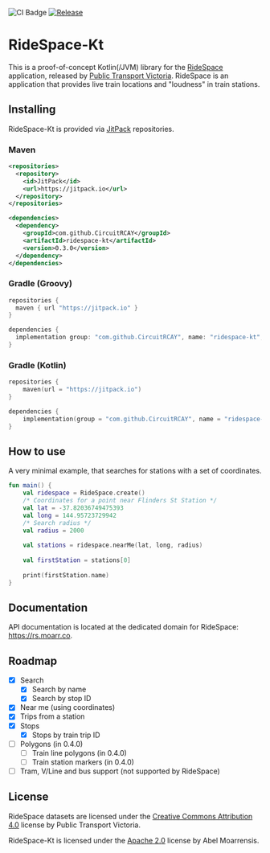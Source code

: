 ![CI Badge](https://github.com/circuitrcay/ridespace-kt/actions/workflows/main.yml/badge.svg) 
[![Release](https://jitpack.io/v/CircuitRCAY/ridespace-kt.svg)](https://jitpack.io/#CircuitRCAY/ridespace-kt)
# RideSpace-Kt
This is a proof-of-concept Kotlin(/JVM) library for the [RideSpace](https://www.ptv.vic.gov.au/more/ridespace/) application, released
by [Public Transport Victoria](https://ptv.vic.gov.au). RideSpace is an application that provides live train locations and "loudness" in train stations.

## Installing
RideSpace-Kt is provided via [JitPack](https://jitpack.io) repositories.
### Maven
```xml
<repositories>
  <repository>
    <id>JitPack</id>
    <url>https://jitpack.io</url>
  </repository>
</repositories>
```
```xml
<dependencies>
  <dependency>
    <groupId>com.github.CircuitRCAY</groupId>
    <artifactId>ridespace-kt</artifactId>
    <version>0.3.0</version>
  </dependency>
</dependencies>
```
### Gradle (Groovy)
```groovy
repositories {
  maven { url "https://jitpack.io" }
}

dependencies {
  implementation group: "com.github.CircuitRCAY", name: "ridespace-kt", version: "0.3.0"
}
```

### Gradle (Kotlin)
```kotlin
repositories {
    maven(url = "https://jitpack.io")
}

dependencies {
    implementation(group = "com.github.CircuitRCAY", name = "ridespace-kt", version = "0.3.0"   )
}
```

## How to use
A very minimal example, that searches for stations with a set of coordinates.
```kotlin
fun main() {
    val ridespace = RideSpace.create()
    /* Coordinates for a point near Flinders St Station */
    val lat = -37.82036749475393
    val long = 144.95723729942
    /* Search radius */
    val radius = 2000
    
    val stations = ridespace.nearMe(lat, long, radius)
    
    val firstStation = stations[0]
    
    print(firstStation.name)
}
```

## Documentation
API documentation is located at the dedicated domain for RideSpace: https://rs.moarr.co.

## Roadmap
- [x] Search
  - [x] Search by name
  - [x] Search by stop ID
- [x] Near me (using coordinates)
- [x] Trips from a station
- [x] Stops
   - [x] Stops by train trip ID
- [ ] Polygons (in 0.4.0)
  - [ ] Train line polygons (in 0.4.0)
  - [ ] Train station markers (in 0.4.0)
- [ ] Tram, V/Line and bus support (not supported by RideSpace)

## License
RideSpace datasets are licensed under the [Creative Commons Attribution 4.0](https://creativecommons.org/licenses/by/4.0/) license by Public Transport Victoria.

RideSpace-Kt is licensed under the [Apache 2.0](https://github.com/CircuitRCAY/ridespace-kt/blob/master/LICENSE.md) license by Abel Moarrensis.

